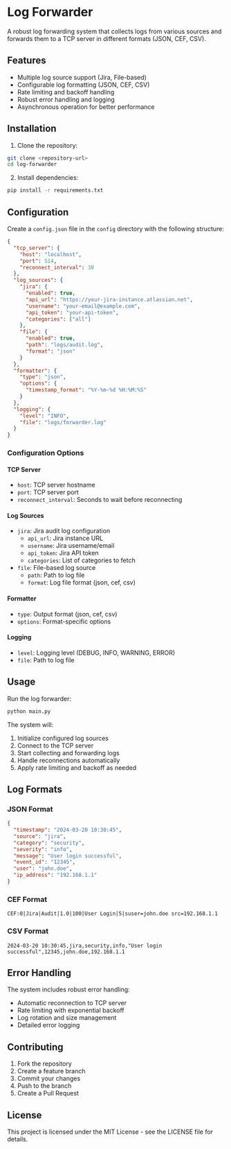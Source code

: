 # Log Forwarder

A robust log forwarding system that collects logs from various sources and forwards them to a TCP server in different formats (JSON, CEF, CSV).

## Features

- Multiple log source support (Jira, File-based)
- Configurable log formatting (JSON, CEF, CSV)
- Rate limiting and backoff handling
- Robust error handling and logging
- Asynchronous operation for better performance

## Installation

1. Clone the repository:

```bash
git clone <repository-url>
cd log-forwarder
```

2. Install dependencies:

```bash
pip install -r requirements.txt
```

## Configuration

Create a `config.json` file in the `config` directory with the following structure:

```json
{
  "tcp_server": {
    "host": "localhost",
    "port": 514,
    "reconnect_interval": 30
  },
  "log_sources": {
    "jira": {
      "enabled": true,
      "api_url": "https://your-jira-instance.atlassian.net",
      "username": "your-email@example.com",
      "api_token": "your-api-token",
      "categories": ["all"]
    },
    "file": {
      "enabled": true,
      "path": "logs/audit.log",
      "format": "json"
    }
  },
  "formatter": {
    "type": "json",
    "options": {
      "timestamp_format": "%Y-%m-%d %H:%M:%S"
    }
  },
  "logging": {
    "level": "INFO",
    "file": "logs/forwarder.log"
  }
}
```

### Configuration Options

#### TCP Server

- `host`: TCP server hostname
- `port`: TCP server port
- `reconnect_interval`: Seconds to wait before reconnecting

#### Log Sources

- `jira`: Jira audit log configuration
  - `api_url`: Jira instance URL
  - `username`: Jira username/email
  - `api_token`: Jira API token
  - `categories`: List of categories to fetch
- `file`: File-based log source
  - `path`: Path to log file
  - `format`: Log file format (json, cef, csv)

#### Formatter

- `type`: Output format (json, cef, csv)
- `options`: Format-specific options

#### Logging

- `level`: Logging level (DEBUG, INFO, WARNING, ERROR)
- `file`: Path to log file

## Usage

Run the log forwarder:

```bash
python main.py
```

The system will:

1. Initialize configured log sources
2. Connect to the TCP server
3. Start collecting and forwarding logs
4. Handle reconnections automatically
5. Apply rate limiting and backoff as needed

## Log Formats

### JSON Format

```json
{
  "timestamp": "2024-03-20 10:30:45",
  "source": "jira",
  "category": "security",
  "severity": "info",
  "message": "User login successful",
  "event_id": "12345",
  "user": "john.doe",
  "ip_address": "192.168.1.1"
}
```

### CEF Format

```
CEF:0|Jira|Audit|1.0|100|User Login|5|suser=john.doe src=192.168.1.1
```

### CSV Format

```
2024-03-20 10:30:45,jira,security,info,"User login successful",12345,john.doe,192.168.1.1
```

## Error Handling

The system includes robust error handling:

- Automatic reconnection to TCP server
- Rate limiting with exponential backoff
- Log rotation and size management
- Detailed error logging

## Contributing

1. Fork the repository
2. Create a feature branch
3. Commit your changes
4. Push to the branch
5. Create a Pull Request

## License

This project is licensed under the MIT License - see the LICENSE file for details.
